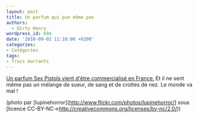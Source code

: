```yaml
---
layout: post
title: Un parfum qui pue même pas
authors:
  - Dirty Henry
wordpress_id: 694
date: '2010-09-02 11:18:06 +0200'
categories:
- Catégories
tags:
- Trucs marrants
---
```

[Un parfum Sex Pistols vient d'être commercialisé en France.](http://www.nme.com/news/sex-pistols/52816) Et il ne sent même pas un mélange de sueur, de sang et de crottes de nez. Le monde va mal !

(photo par [lupinehorror](http://www.flickr.com/photos/lupinehorror/] sous [licence CC-BY-NC->http://creativecommons.org/licenses/by-nc/2.0/))
